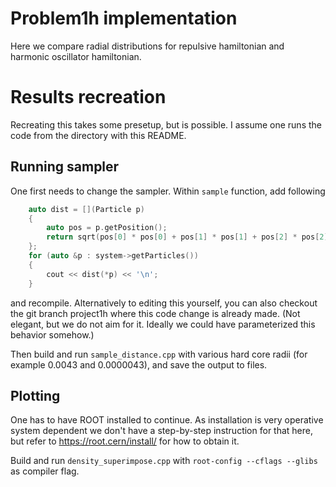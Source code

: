 # Problem1h implementation

Here we compare radial distributions for repulsive hamiltonian and harmonic oscillator hamiltonian.

# Results recreation

Recreating this takes some presetup, but is possible. I assume one runs the code from the directory with this README.

## Running sampler

One first needs to change the sampler. Within `sample` function, add following
```cpp
    auto dist = [](Particle p)
    {
        auto pos = p.getPosition();
        return sqrt(pos[0] * pos[0] + pos[1] * pos[1] + pos[2] * pos[2]);
    };
    for (auto &p : system->getParticles())
    {
        cout << dist(*p) << '\n';
    }
```
and recompile. Alternatively to editing this yourself, you can also checkout the git branch project1h where this code change is already made.
(Not elegant, but we do not aim for it. Ideally we could have parameterized this behavior somehow.)

Then build and run `sample_distance.cpp` with various hard core radii (for example 0.0043 and 0.0000043), and save the output to files.

## Plotting

One has to have ROOT installed to continue. As installation is very operative system dependent we don't have a step-by-step instruction for that here, but refer to https://root.cern/install/ for how to obtain it.

Build and run `density_superimpose.cpp` with `root-config --cflags --glibs` as compiler flag.
